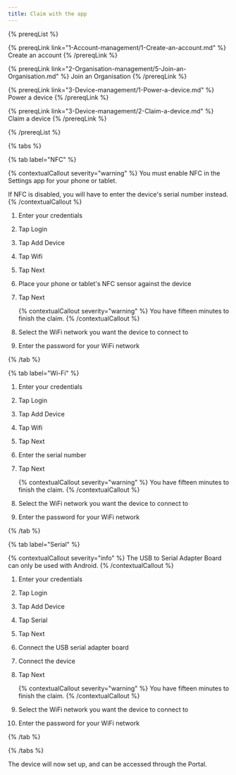 ```yaml
---
title: Claim with the app
---
```


{% prereqList %}

{% prereqLink link="1-Account-management/1-Create-an-account.md" %}
Create an account
{% /prereqLink %}

{% prereqLink link="2-Organisation-management/5-Join-an-Organisation.md" %}
Join an Organisation
{% /prereqLink %}

{% prereqLink link="3-Device-management/1-Power-a-device.md" %}
Power a device
{% /prereqLink %}

{% prereqLink link="3-Device-management/2-Claim-a-device.md" %}
Claim a device
{% /prereqLink %}

{% /prereqList %}


{% tabs %}

{% tab label="NFC" %}

{% contextualCallout severity="warning" %}
You must enable NFC in the Settings app for your phone or tablet.

If NFC is disabled, you will have to enter the device's serial number instead.
{% /contextualCallout %}

1. Enter your credentials

2. Tap Login

3. Tap Add Device

4. Tap Wifi

5. Tap Next

6. Place your phone or tablet's NFC sensor against the device

7. Tap Next

    {% contextualCallout severity="warning" %}
    You have fifteen minutes to finish the claim.
    {% /contextualCallout %}

8. Select the WiFi network you want the device to connect to

9. Enter the password for your WiFi network

{% /tab %}

{% tab label="Wi-Fi" %}

1. Enter your credentials

2. Tap Login

3. Tap Add Device

4. Tap Wifi

5. Tap Next

6. Enter the serial number

7. Tap Next

    {% contextualCallout severity="warning" %}
    You have fifteen minutes to finish the claim.
    {% /contextualCallout %}

8. Select the WiFi network you want the device to connect to

9. Enter the password for your WiFi network

{% /tab %}

{% tab label="Serial" %}

{% contextualCallout severity="info" %}
The USB to Serial Adapter Board can only be used with Android.
{% /contextualCallout %}

1. Enter your credentials

2. Tap Login

3. Tap Add Device

4. Tap Serial

5. Tap Next

6. Connect the USB serial adapter board

7. Connect the device

8. Tap Next

    {% contextualCallout severity="warning" %}
    You have fifteen minutes to finish the claim.
    {% /contextualCallout %}

9. Select the WiFi network you want the device to connect to

10. Enter the password for your WiFi network

{% /tab %}

{% /tabs %}

The device will now set up, and can be accessed through the Portal.
